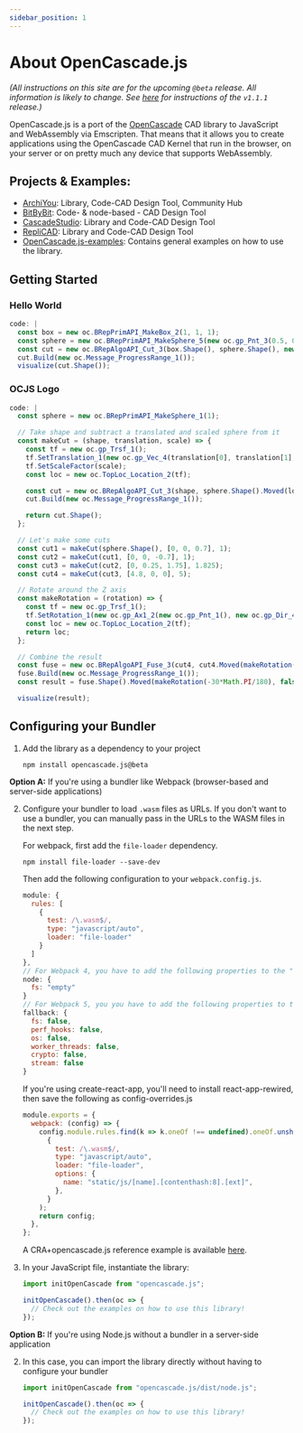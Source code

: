 ```yaml
---
sidebar_position: 1
---
```


# About OpenCascade.js

*(All instructions on this site are for the upcoming `@beta` release. All information is likely to change. See [here](https://github.com/donalffons/opencascade.js/tree/v1.1.1) for instructions of the `v1.1.1` release.)*

OpenCascade.js is a port of the [OpenCascade](https://www.opencascade.com) CAD library to JavaScript and WebAssembly via Emscripten. That means that it allows you to create applications using the OpenCascade CAD Kernel that run in the browser, on your server or on pretty much any device that supports WebAssembly.

## Projects & Examples:

* [ArchiYou](https://archiyou.com/): Library, Code-CAD Design Tool, Community Hub
* [BitByBit](https://bitbybit.dev/): Code- & node-based - CAD Design Tool
* [CascadeStudio](https://github.com/zalo/CascadeStudio): Library and Code-CAD Design Tool
* [RepliCAD](https://replicad.xyz/): Library and Code-CAD Design Tool
* [OpenCascade.js-examples](https://github.com/donalffons/opencascade.js-examples): Contains general examples on how to use the library.

## Getting Started

### Hello World

```js ocjs
code: |
  const box = new oc.BRepPrimAPI_MakeBox_2(1, 1, 1);
  const sphere = new oc.BRepPrimAPI_MakeSphere_5(new oc.gp_Pnt_3(0.5, 0.5, 0.5), 0.65);
  const cut = new oc.BRepAlgoAPI_Cut_3(box.Shape(), sphere.Shape(), new oc.Message_ProgressRange_1());
  cut.Build(new oc.Message_ProgressRange_1());
  visualize(cut.Shape());
```

### OCJS Logo

```js ocjs
code: |
  const sphere = new oc.BRepPrimAPI_MakeSphere_1(1);

  // Take shape and subtract a translated and scaled sphere from it
  const makeCut = (shape, translation, scale) => {
    const tf = new oc.gp_Trsf_1();
    tf.SetTranslation_1(new oc.gp_Vec_4(translation[0], translation[1], translation[2]));
    tf.SetScaleFactor(scale);
    const loc = new oc.TopLoc_Location_2(tf);

    const cut = new oc.BRepAlgoAPI_Cut_3(shape, sphere.Shape().Moved(loc, false), new oc.Message_ProgressRange_1());
    cut.Build(new oc.Message_ProgressRange_1());

    return cut.Shape();
  };

  // Let's make some cuts
  const cut1 = makeCut(sphere.Shape(), [0, 0, 0.7], 1);
  const cut2 = makeCut(cut1, [0, 0, -0.7], 1);
  const cut3 = makeCut(cut2, [0, 0.25, 1.75], 1.825);
  const cut4 = makeCut(cut3, [4.8, 0, 0], 5);

  // Rotate around the Z axis
  const makeRotation = (rotation) => {
    const tf = new oc.gp_Trsf_1();
    tf.SetRotation_1(new oc.gp_Ax1_2(new oc.gp_Pnt_1(), new oc.gp_Dir_4(0, 0, 1)), rotation);
    const loc = new oc.TopLoc_Location_2(tf);
    return loc;
  };

  // Combine the result
  const fuse = new oc.BRepAlgoAPI_Fuse_3(cut4, cut4.Moved(makeRotation(Math.PI), false), new oc.Message_ProgressRange_1());
  fuse.Build(new oc.Message_ProgressRange_1());
  const result = fuse.Shape().Moved(makeRotation(-30*Math.PI/180), false);

  visualize(result);
```

## Configuring your Bundler

1. Add the library as a dependency to your project

    ```
    npm install opencascade.js@beta
    ```

**Option A:** If you're using a bundler like Webpack (browser-based and server-side applications)

2. Configure your bundler to load `.wasm` files as URLs. If you don't want to use a bundler, you can manually pass in the URLs to the WASM files in the next step.

    For webpack, first add the `file-loader` dependency.

    ```
    npm install file-loader --save-dev
    ```
    
    Then add the following configuration to your `webpack.config.js`.

    ``` javascript
    module: {
      rules: [
        {
          test: /\.wasm$/,
          type: "javascript/auto",
          loader: "file-loader"
        }
      ]
    },
    // For Webpack 4, you have to add the following properties to the "node" object (e.g. Create-React-App, ...)
    node: {
      fs: "empty"
    }
    // For Webpack 5, you you have to add the following properties to the "fallback" object (e.g. NextJs, ...)
    fallback: {
      fs: false,
      perf_hooks: false,
      os: false,
      worker_threads: false,
      crypto: false,
      stream: false
    }
    ```
    
    If you're using create-react-app, you'll need to install react-app-rewired, then save the following as config-overrides.js
    ``` javascript
    module.exports = {
      webpack: (config) => {
        config.module.rules.find(k => k.oneOf !== undefined).oneOf.unshift(
          {
            test: /\.wasm$/,
            type: "javascript/auto",
            loader: "file-loader",
            options: {
              name: "static/js/[name].[contenthash:8].[ext]",
            },
          }
        );
        return config;
      },
    };
    ```
    
    A CRA+opencascade.js reference example is available [here](https://github.com/MattFerraro/openCascadeTest1).

3. In your JavaScript file, instantiate the library:

    ```js
    import initOpenCascade from "opencascade.js";

    initOpenCascade().then(oc => {
      // Check out the examples on how to use this library!
    });
    ```

**Option B:** If you're using Node.js without a bundler in a server-side application

2. In this case, you can import the library directly without having to configure your bundler

    ```js
    import initOpenCascade from "opencascade.js/dist/node.js";

    initOpenCascade().then(oc => {
      // Check out the examples on how to use this library!
    });
    ```
